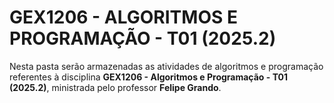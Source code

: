 # GEX1206 - ALGORITMOS E PROGRAMAÇÃO - T01 (2025.2)

Nesta pasta serão armazenadas as atividades de algoritmos e programação referentes à disciplina **GEX1206 - Algoritmos e Programação - T01 (2025.2)**, ministrada pelo professor **Felipe Grando**.